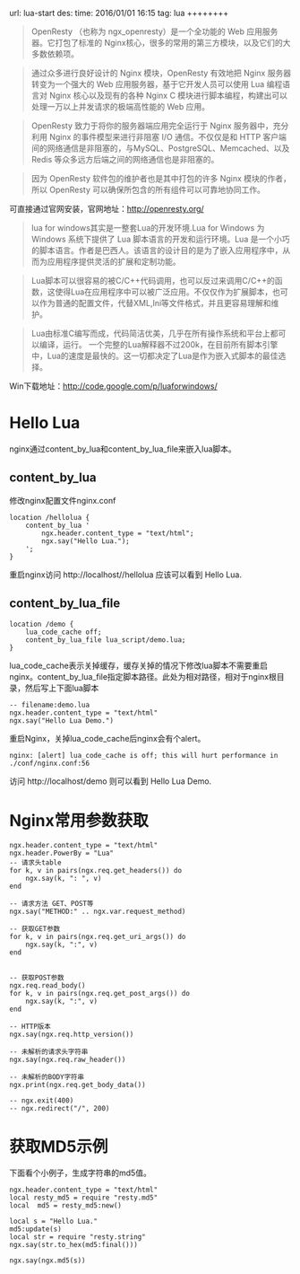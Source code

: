url: lua-start
des: 
time: 2016/01/01 16:15
tag: lua
++++++++

> OpenResty （也称为 ngx_openresty）是一个全功能的 Web 应用服务器。它打包了标准的 Nginx核心，很多的常用的第三方模块，以及它们的大多数依赖项。

> 通过众多进行良好设计的 Nginx 模块，OpenResty 有效地把 Nginx 服务器转变为一个强大的 Web 应用服务器，基于它开发人员可以使用 Lua 编程语言对 Nginx 核心以及现有的各种 Nginx C 模块进行脚本编程，构建出可以处理一万以上并发请求的极端高性能的 Web 应用。

> OpenResty 致力于将你的服务器端应用完全运行于 Nginx 服务器中，充分利用 Nginx 的事件模型来进行非阻塞 I/O 通信。不仅仅是和 HTTP 客户端间的网络通信是非阻塞的，与MySQL、PostgreSQL、Memcached、以及 Redis 等众多远方后端之间的网络通信也是非阻塞的。

> 因为 OpenResty 软件包的维护者也是其中打包的许多 Nginx 模块的作者，所以 OpenResty 可以确保所包含的所有组件可以可靠地协同工作。 

可直接通过官网安装，官网地址：http://openresty.org/

> lua for windows其实是一整套Lua的开发环境.Lua for Windows 为 Windows 系统下提供了 Lua 脚本语言的开发和运行环境。Lua 是一个小巧的脚本语言。作者是巴西人。该语言的设计目的是为了嵌入应用程序中，从而为应用程序提供灵活的扩展和定制功能。

> Lua脚本可以很容易的被C/C++代码调用，也可以反过来调用C/C++的函数，这使得Lua在应用程序中可以被广泛应用。不仅仅作为扩展脚本，也可以作为普通的配置文件，代替XML,Ini等文件格式，并且更容易理解和维护。

> Lua由标准C编写而成，代码简洁优美，几乎在所有操作系统和平台上都可以编译，运行。
一个完整的Lua解释器不过200k，在目前所有脚本引擎中，Lua的速度是最快的。这一切都决定了Lua是作为嵌入式脚本的最佳选择。 

Win下载地址：http://code.google.com/p/luaforwindows/

# Hello Lua

nginx通过content_by_lua和content_by_lua_file来嵌入lua脚本。

## content_by_lua
修改nginx配置文件nginx.conf
```
location /hellolua {
    content_by_lua '
        ngx.header.content_type = "text/html";
        ngx.say("Hello Lua.");
    ';
}
```
重启nginx访问 http://localhost//hellolua 应该可以看到 Hello Lua.

## content_by_lua_file
```
location /demo {
    lua_code_cache off;
    content_by_lua_file lua_script/demo.lua;
}
```
lua_code_cache表示关掉缓存，缓存关掉的情况下修改lua脚本不需要重启nginx。content_by_lua_file指定脚本路径。此处为相对路径，相对于nginx根目录，然后写上下面lua脚本
```
-- filename:demo.lua
ngx.header.content_type = "text/html"
ngx.say("Hello Lua Demo.")
```
重启Nginx，关掉lua_code_cache后nginx会有个alert。

`nginx: [alert] lua_code_cache is off; this will hurt performance in ./conf/nginx.conf:56 `

访问 http://localhost/demo 则可以看到 Hello Lua Demo.

# Nginx常用参数获取
```
ngx.header.content_type = "text/html"
ngx.header.PowerBy = "Lua"
-- 请求头table
for k, v in pairs(ngx.req.get_headers()) do
    ngx.say(k, ": ", v)
end
 
-- 请求方法 GET、POST等
ngx.say("METHOD:" .. ngx.var.request_method)
 
-- 获取GET参数
for k, v in pairs(ngx.req.get_uri_args()) do
    ngx.say(k, ":", v)
end
 
 
-- 获取POST参数
ngx.req.read_body()
for k, v in pairs(ngx.req.get_post_args()) do
    ngx.say(k, ":", v)
end
 
-- HTTP版本
ngx.say(ngx.req.http_version())
 
-- 未解析的请求头字符串
ngx.say(ngx.req.raw_header())  
 
-- 未解析的BODY字符串
ngx.print(ngx.req.get_body_data())
 
-- ngx.exit(400)
-- ngx.redirect("/", 200)
```

# 获取MD5示例

下面看个小例子，生成字符串的md5值。
```
ngx.header.content_type = "text/html"
local resty_md5 = require "resty.md5"
local  md5 = resty_md5:new()
 
local s = "Hello Lua."
md5:update(s)
local str = require "resty.string"
ngx.say(str.to_hex(md5:final()))
 
ngx.say(ngx.md5(s))
```